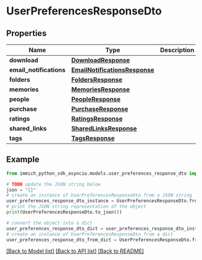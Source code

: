 # UserPreferencesResponseDto


## Properties

Name | Type | Description | Notes
------------ | ------------- | ------------- | -------------
**download** | [**DownloadResponse**](DownloadResponse.md) |  | 
**email_notifications** | [**EmailNotificationsResponse**](EmailNotificationsResponse.md) |  | 
**folders** | [**FoldersResponse**](FoldersResponse.md) |  | 
**memories** | [**MemoriesResponse**](MemoriesResponse.md) |  | 
**people** | [**PeopleResponse**](PeopleResponse.md) |  | 
**purchase** | [**PurchaseResponse**](PurchaseResponse.md) |  | 
**ratings** | [**RatingsResponse**](RatingsResponse.md) |  | 
**shared_links** | [**SharedLinksResponse**](SharedLinksResponse.md) |  | 
**tags** | [**TagsResponse**](TagsResponse.md) |  | 

## Example

```python
from immich_python_sdk_asyncio.models.user_preferences_response_dto import UserPreferencesResponseDto

# TODO update the JSON string below
json = "{}"
# create an instance of UserPreferencesResponseDto from a JSON string
user_preferences_response_dto_instance = UserPreferencesResponseDto.from_json(json)
# print the JSON string representation of the object
print(UserPreferencesResponseDto.to_json())

# convert the object into a dict
user_preferences_response_dto_dict = user_preferences_response_dto_instance.to_dict()
# create an instance of UserPreferencesResponseDto from a dict
user_preferences_response_dto_from_dict = UserPreferencesResponseDto.from_dict(user_preferences_response_dto_dict)
```
[[Back to Model list]](../README.md#documentation-for-models) [[Back to API list]](../README.md#documentation-for-api-endpoints) [[Back to README]](../README.md)


